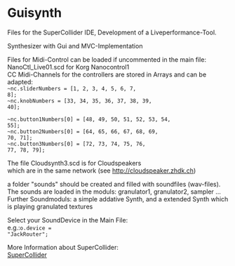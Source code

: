 # Guisynth

Files for the SuperCollider IDE,
Development of a Liveperformance-Tool.

Synthesizer with Gui and MVC-Implementation

Files for Midi-Control can be loaded if uncommented in the main file:<br />
NanoCtl_Live01.scd  for Korg Nanocontrol1<br />
CC Midi-Channels for the controllers are stored in Arrays and can be adapted:<br />
<code>~nc.sliderNumbers = [1, 2, 3, 4, 5, 6, 7, 8];</code><br />
<code>~nc.knobNumbers = [33, 34, 35, 36, 37, 38, 39, 40];</code><br />

<code>~nc.button1Numbers[0] = [48, 49, 50, 51, 52, 53, 54, 55];</code><br />
<code>~nc.button2Numbers[0] = [64, 65, 66, 67, 68, 69, 70, 71];</code><br />
<code>~nc.button3Numbers[0] = [72, 73, 74, 75, 76, 77, 78, 79];</code><br />


The file Cloudsynth3.scd is for Cloudspeakers<br />
which are in the same network (see http://cloudspeaker.zhdk.ch)<br />

a folder "sounds" should be created and filled with soundfiles (wav-files).<br />
The sounds are loaded in the moduls: granulator1, granulator2, sampler ...<br />
Further Soundmoduls: a simple addative Synth, and a extended Synth which is playing granulated textures<br />

Select your SoundDevice in the Main File:<br />
e.g.:<code>o.device = "JackRouter";</code>

More Information about SuperCollider:<br />
[SuperCollider](https://supercollider.github.io/)

	
